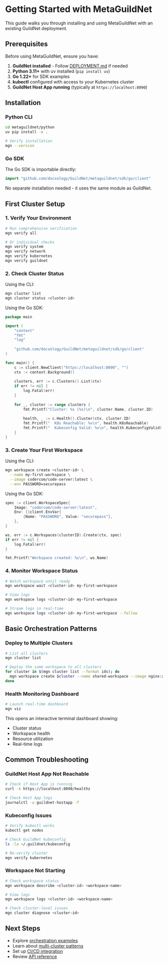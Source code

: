 # Getting Started with MetaGuildNet

This guide walks you through installing and using MetaGuildNet with an existing GuildNet deployment.

## Prerequisites

Before using MetaGuildNet, ensure you have:

1. **GuildNet installed** - Follow [DEPLOYMENT.md](../../DEPLOYMENT.md) if needed
2. **Python 3.11+** with uv installed (`pip install uv`)
3. **Go 1.22+** for SDK examples
4. **kubectl** configured with access to your Kubernetes cluster
5. **GuildNet Host App running** (typically at `https://localhost:8090`)

## Installation

### Python CLI

```bash
cd metaguildnet/python
uv pip install -e .

# Verify installation
mgn --version
```

### Go SDK

The Go SDK is importable directly:

```go
import "github.com/docxology/GuildNet/metaguildnet/sdk/go/client"
```

No separate installation needed - it uses the same module as GuildNet.

## First Cluster Setup

### 1. Verify Your Environment

```bash
# Run comprehensive verification
mgn verify all

# Or individual checks
mgn verify system
mgn verify network
mgn verify kubernetes
mgn verify guildnet
```

### 2. Check Cluster Status

Using the CLI:

```bash
mgn cluster list
mgn cluster status <cluster-id>
```

Using the Go SDK:

```go
package main

import (
    "context"
    "fmt"
    "log"
    
    "github.com/docxology/GuildNet/metaguildnet/sdk/go/client"
)

func main() {
    c := client.NewClient("https://localhost:8090", "")
    ctx := context.Background()
    
    clusters, err := c.Clusters().List(ctx)
    if err != nil {
        log.Fatal(err)
    }
    
    for _, cluster := range clusters {
        fmt.Printf("Cluster: %s (%s)\n", cluster.Name, cluster.ID)
        
        health, _ := c.Health().Cluster(ctx, cluster.ID)
        fmt.Printf("  K8s Reachable: %v\n", health.K8sReachable)
        fmt.Printf("  Kubeconfig Valid: %v\n", health.KubeconfigValid)
    }
}
```

### 3. Create Your First Workspace

Using the CLI:

```bash
mgn workspace create <cluster-id> \
  --name my-first-workspace \
  --image codercom/code-server:latest \
  --env PASSWORD=securepass
```

Using the Go SDK:

```go
spec := client.WorkspaceSpec{
    Image: "codercom/code-server:latest",
    Env: []client.EnvVar{
        {Name: "PASSWORD", Value: "securepass"},
    },
}

ws, err := c.Workspaces(clusterID).Create(ctx, spec)
if err != nil {
    log.Fatal(err)
}

fmt.Printf("Workspace created: %s\n", ws.Name)
```

### 4. Monitor Workspace Status

```bash
# Watch workspace until ready
mgn workspace wait <cluster-id> my-first-workspace

# View logs
mgn workspace logs <cluster-id> my-first-workspace

# Stream logs in real-time
mgn workspace logs <cluster-id> my-first-workspace --follow
```

## Basic Orchestration Patterns

### Deploy to Multiple Clusters

```bash
# List all clusters
mgn cluster list

# Deploy the same workspace to all clusters
for cluster in $(mgn cluster list --format ids); do
  mgn workspace create $cluster --name shared-workspace --image nginx:alpine
done
```

### Health Monitoring Dashboard

```bash
# Launch real-time dashboard
mgn viz
```

This opens an interactive terminal dashboard showing:
- Cluster status
- Workspace health
- Resource utilization
- Real-time logs

## Common Troubleshooting

### GuildNet Host App Not Reachable

```bash
# Check if Host App is running
curl -k https://localhost:8090/healthz

# Check Host App logs
journalctl -u guildnet-hostapp -f
```

### Kubeconfig Issues

```bash
# Verify kubectl works
kubectl get nodes

# Check GuildNet kubeconfig
ls -la ~/.guildnet/kubeconfig

# Re-verify cluster
mgn verify kubernetes
```

### Workspace Not Starting

```bash
# Check workspace status
mgn workspace describe <cluster-id> <workspace-name>

# View logs
mgn workspace logs <cluster-id> <workspace-name>

# Check cluster-level issues
mgn cluster diagnose <cluster-id>
```

## Next Steps

- Explore [orchestration examples](examples.md)
- Learn about [multi-cluster patterns](concepts.md#multi-cluster-orchestration)
- Set up [CI/CD integration](../orchestrator/examples/cicd/README.md)
- Review [API reference](api-reference.md)

